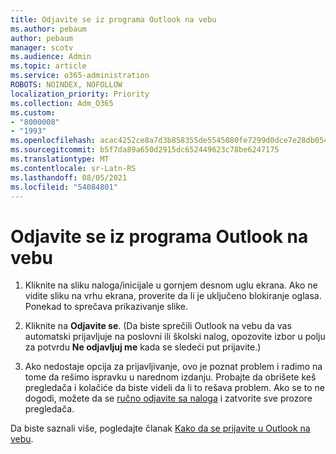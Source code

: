 ```yaml
---
title: Odjavite se iz programa Outlook na vebu
ms.author: pebaum
author: pebaum
manager: scotv
ms.audience: Admin
ms.topic: article
ms.service: o365-administration
ROBOTS: NOINDEX, NOFOLLOW
localization_priority: Priority
ms.collection: Adm_O365
ms.custom:
- "8000008"
- "1993"
ms.openlocfilehash: acac4252ce8a7d3b858355de5545080fe7299d0dce7e28db05436e2b06e8c3f6
ms.sourcegitcommit: b5f7da89a650d2915dc652449623c78be6247175
ms.translationtype: MT
ms.contentlocale: sr-Latn-RS
ms.lasthandoff: 08/05/2021
ms.locfileid: "54084801"
---
```

# <a name="sign-out-of-outlook-on-the-web"></a>Odjavite se iz programa Outlook na vebu

1. Kliknite na sliku naloga/inicijale u gornjem desnom uglu ekrana. Ako ne vidite sliku na vrhu ekrana, proverite da li je uključeno blokiranje oglasa. Ponekad to sprečava prikazivanje slike.

2. Kliknite na **Odjavite se**. (Da biste sprečili Outlook na vebu da vas automatski prijavljuje na poslovni ili školski nalog, opozovite izbor u polju za potvrdu **Ne odjavljuj me** kada se sledeći put prijavite.)

3. Ako nedostaje opcija za prijavljivanje, ovo je poznat problem i radimo na tome da rešimo ispravku u narednom izdanju.  Probajte da obrišete keš pregledača i kolačiće da biste videli da li to rešava problem.  Ako se to ne dogodi, možete da se [ručno odjavite sa naloga](https://login.live.com/logout.srf) i zatvorite sve prozore pregledača.

Da biste saznali više, pogledajte članak [Kako da se prijavite u Outlook na vebu](https://support.office.com/article/how-to-sign-in-to-outlook-on-the-web-763fab4d-0138-4814-b450-37fc286bcb79).
